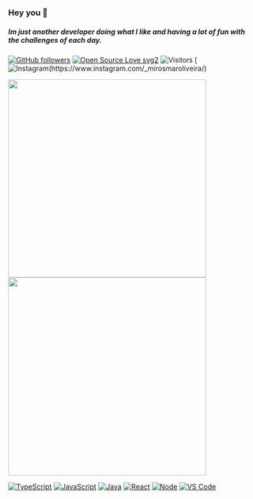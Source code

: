 ### Hey you :pushpin: 
#####  Im just another developer doing what I like and having a lot of fun with the challenges of each day.



[![GitHub followers](https://img.shields.io/github/followers/MirosmarOliveira?label=Followers&style=social)](https://github.com/MirosmarOliveira?tab=followers)  [![Open Source Love svg2](https://badges.frapsoft.com/os/v2/open-source.svg?v=103)](https://github.com/ellerbrock/open-source-badges/)  ![Visitors](https://visitor-badge.glitch.me/badge?page_id=MirosmarOliveira.MirosmarOliveira)  [![Instagram(https://www.instagram.com/_mirosmaroliveira/)](https://badges.aleen42.com/src/instagram.svg)

<!-- ![Mirosmar Oliveira github stats](https://github-readme-stats.vercel.app/api?username=MirosmarOliveira&show_icons=true&theme=radical)-->
<td><img width="400px" align="left" src="https://github-readme-stats.vercel.app/api/top-langs/?username=MirosmarOliveira&show_icons=true&theme=radical" /></td>

<td><img width="400px" align="center" src="https://github-readme-stats.vercel.app/api?username=MirosmarOliveira&show_icons=true&theme=radical"/></td>                     

   [![TypeScript](https://aleen42.github.io/badges/src/typescript.svg)](https://github.com/aleen42/badges)   [![JavaScript](https://aleen42.github.io/badges/src/javascript.svg)](https://github.com/aleen42/badges)  [![Java](https://badges.aleen42.com/src/java.svg)](https://github.com/aleen42/badges)    [![React](https://aleen42.github.io/badges/src/react.svg)](https://github.com/aleen42/badges)   [![Node](https://aleen42.github.io/badges/src/node.svg)](https://github.com/aleen42/badges)   [![VS Code](https://aleen42.github.io/badges/src/visual_studio_code.svg)](https://github.com/aleen42/badges)
 
<!--
**MirosmarOliveira/MirosmarOliveira** is a ✨ _special_ ✨ repository because its `README.md` (this file) appears on your GitHub profile.

Here are some ideas to get you started:

- 🔭 I’m currently working on ...
- 🌱 I’m currently learning ...
- 👯 I’m looking to collaborate on ...
- 🤔 I’m looking for help with ...
- 💬 Ask me about ...
- 📫 How to reach me: ...
- 😄 Pronouns: ...
- ⚡ Fun fact: ...
-->
